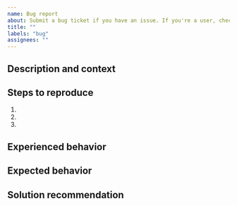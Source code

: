 ```yaml
---
name: Bug report
about: Submit a bug ticket if you have an issue. If you're a user, check out the Wormhole Discord server below for faster assistance.
title: ""
labels: "bug"
assignees: ""
---
```


<!--- Fill out the fields if you're an integrator or contributor. -->

## Description and context

<!--- Provide a detailed description of the problem to expedite the process. -->

## Steps to reproduce

<!--- Describe what happened step by step. -->
<!--- If applicable, provide a link to a live example or include code to reproduce. -->

1.
2.
3.

## Experienced behavior

<!--- Describe what happened after the last step. -->

## Expected behavior

<!--- Describe what was expected to happen instead. -->

## Solution recommendation

<!--- Not mandatory, but feel free to recommend a way fix the issue. -->
